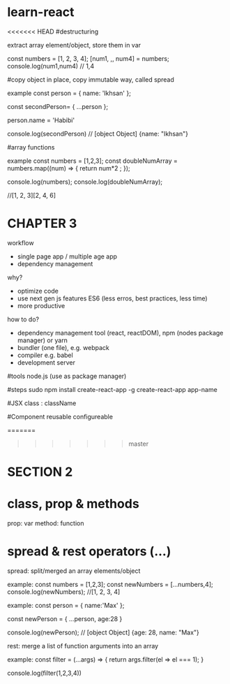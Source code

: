 # learn-react

<<<<<<< HEAD
#destructuring

extract array element/object, store them in var

const numbers = [1, 2, 3, 4];
[num1, ,, num4] = numbers;
console.log(num1,num4) // 1,4

#copy object in place, copy immutable way, called spread

example
const person = {
name: 'Ikhsan'
};

const secondPerson= {
...person
};

person.name = 'Habibi'

console.log(secondPerson)
// [object Object] {name: "Ikhsan"}

#array functions

example
const numbers = [1,2,3];
const doubleNumArray = numbers.map((num) => {
return num\*2 ;
});

console.log(numbers);
console.log(doubleNumArray);

//[1, 2, 3][2, 4, 6]

# CHAPTER 3

workflow

- single page app / multiple age app
- dependency management

why?

- optimize code
- use next gen js features ES6 (less erros, best practices, less time)
- more productive

how to do?

- dependency management tool (react, reactDOM), npm (nodes package manager) or yarn
- bundler (one file), e.g. webpack
- compiler e.g. babel
- development server

#tools
node.js (use as package manager)

#steps
sudo npm install create-react-app -g
create-react-app app-name

#JSX
class : className

#Component
reusable
configureable

=======
>>>>>>> master
# SECTION 2

# class, prop & methods

prop: var
method: function

# spread & rest operators (...)

spread: split/merged an array elements/object

example:
const numbers = [1,2,3];
const newNumbers = [...numbers,4];
console.log(newNumbers); //[1, 2, 3, 4]

example:
const person = {
name:'Max'
};

const newPerson = {
...person, age:28
}

console.log(newPerson); // [object Object] {age: 28, name: "Max"}

rest: merge a list of function arguments into an array

example:
const filter = (...args) => {
return args.filter(el => el === 1);
}

console.log(filter(1,2,3,4))

